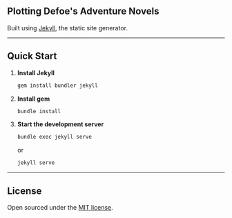 
## Plotting Defoe's Adventure Novels

Built using [Jekyll](http://jekyllrb.com), the static site generator.

---

## Quick Start

1. **Install Jekyll**

   ```sh
   gem install bundler jekyll
   ```

2. **Install gem**

   ```sh
   bundle install
   ```

3. **Start the development server**

   ```sh
   bundle exec jekyll serve
   ```
   or
   
   ```sh
   jekyll serve
   ```
---

## License

Open sourced under the [MIT license](LICENSE).
